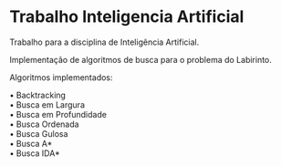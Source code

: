 # Trabalho Inteligencia Artificial
Trabalho para a disciplina de Inteligência Artificial. 

Implementação de algoritmos de busca para o problema do Labirinto.

Algoritmos implementados:

• Backtracking  
• Busca em Largura  
• Busca em Profundidade  
• Busca Ordenada  
• Busca Gulosa  
• Busca A*  
• Busca IDA*
